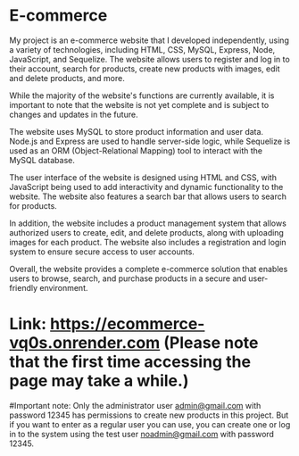 # E-commerce
My project is an e-commerce website that I developed independently, using a variety of technologies, including HTML, CSS, MySQL, Express, Node, JavaScript, and Sequelize. The website allows users to register and log in to their account, search for products, create new products with images, edit and delete products, and more.

While the majority of the website's functions are currently available, it is important to note that the website is not yet complete and is subject to changes and updates in the future.

The website uses MySQL to store product information and user data. Node.js and Express are used to handle server-side logic, while Sequelize is used as an ORM (Object-Relational Mapping) tool to interact with the MySQL database.

The user interface of the website is designed using HTML and CSS, with JavaScript being used to add interactivity and dynamic functionality to the website. The website also features a search bar that allows users to search for products.

In addition, the website includes a product management system that allows authorized users to create, edit, and delete products, along with uploading images for each product. The website also includes a registration and login system to ensure secure access to user accounts.

Overall, the website provides a complete e-commerce solution that enables users to browse, search, and purchase products in a secure and user-friendly environment.
# Link: https://ecommerce-vq0s.onrender.com (Please note that the first time accessing the page may take a while.)

#Important note: 
Only the administrator user admin@gmail.com with password 12345 has permissions to create new products in this project. But if you want to enter as a regular user you can use, you can create one or log in to the system using the test user noadmin@gmail.com with password 12345.
